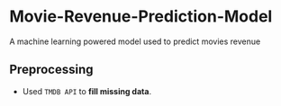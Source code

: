 # Movie-Revenue-Prediction-Model
A machine learning powered model used to predict movies revenue

## Preprocessing

- Used `TMDB API` to **fill missing data**.
